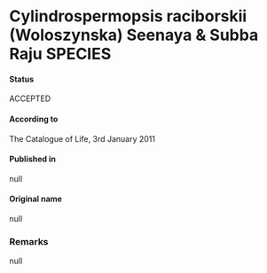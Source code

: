 # Cylindrospermopsis raciborskii (Woloszynska) Seenaya & Subba Raju SPECIES

#### Status
ACCEPTED

#### According to
The Catalogue of Life, 3rd January 2011

#### Published in
null

#### Original name
null

### Remarks
null